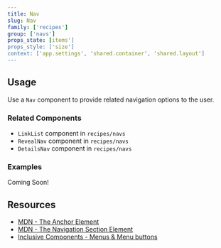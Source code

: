 ```yaml
---
title: Nav
slug: Nav
family: ['recipes']
group: ['navs']
props_state: [items']
props_style: ['size']
context: ['app.settings', 'shared.container', 'shared.layout']
---
```


## Usage

Use a `Nav` component to provide related navigation options to the user.

### Related Components

- `LinkList` component in `recipes/navs`
- `RevealNav` component in `recipes/navs`
- `DetailsNav` component in `recipes/navs`

### Examples

<p class="feedback bare emoji:default">Coming Soon!</p>

## Resources

- [MDN - The Anchor Element](https://developer.mozilla.org/en-US/docs/Web/HTML/Element/a)
- [MDN - The Navigation Section Element](https://developer.mozilla.org/en-US/docs/Web/HTML/Element/nav)
- [Inclusive Components - Menus & Menu buttons](https://inclusive-components.design/menus-menu-buttons/)
